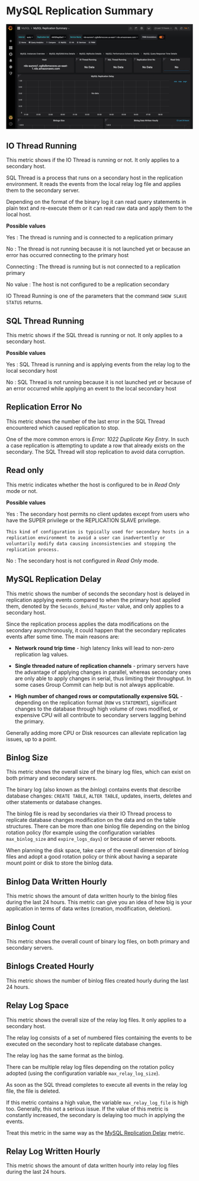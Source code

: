 # MySQL Replication Summary

![image](../../_images/PMM_MySQL_Replication_Summary.jpg)

## IO Thread Running

This metric shows if the IO Thread is running or not. It only applies to a secondary host.

SQL Thread is a process that runs on a secondary host in the replication environment. It reads the events from the local relay log file and applies them to the secondary server.

Depending on the format of the binary log it can read query statements in plain text and re-execute them or it can read raw data and apply them to the local host.

**Possible values**

Yes
: The thread is running and is connected to a replication primary

No
: The thread is not running because it is not launched yet or because an error has occurred connecting to the primary host

Connecting
: The thread is running but is not connected to a replication primary

No value
: The host is not configured to be a replication secondary

IO Thread Running is one of the parameters that the command
`SHOW SLAVE STATUS` returns.

## SQL Thread Running

This metric shows if the SQL thread is running or not. It only applies to a secondary host.

**Possible values**

Yes
:   SQL Thread is running and is applying events from the relay log to the local secondary host

No
:   SQL Thread is not running because it is not launched yet or because of an error occurred while applying an event to the local secondary host

## Replication Error No

This metric shows the number of the last error in the SQL Thread encountered which caused replication to stop.

One of the more common errors is *Error: 1022 Duplicate Key Entry*. In such a case replication is attempting to update a row that already exists on the secondary. The SQL Thread will stop replication to avoid data corruption.

## Read only

This metric indicates whether the host is configured to be in *Read Only* mode or not.

**Possible values**

Yes
:   The secondary host permits no client updates except from users who have the SUPER privilege or the REPLICATION SLAVE privilege.

    This kind of configuration is typically used for secondary hosts in a replication environment to avoid a user can inadvertently or voluntarily modify data causing inconsistencies and stopping the replication process.

No
:    The secondary host is not configured in *Read Only* mode.

## MySQL Replication Delay

This metric shows the number of seconds the secondary host is delayed in replication applying events compared to when the primary host applied them, denoted by the `Seconds_Behind_Master` value, and only applies to a secondary host.

Since the replication process applies the data modifications on the secondary asynchronously, it could happen that the secondary replicates events after some time. The main reasons are:

* **Network round trip time** - high latency links will lead to non-zero replication lag values.

* **Single threaded nature of replication channels** - primary servers have the advantage of applying changes in parallel, whereas secondary ones are only able to apply changes in serial, thus limiting their throughput. In some cases Group Commit can help but is not always applicable.

* **High number of changed rows or computationally expensive SQL** - depending on the replication format (`ROW` vs `STATEMENT`), significant changes to the database through high volume of rows modified, or expensive CPU will all contribute to secondary servers lagging behind the primary.

Generally adding more CPU or Disk resources can alleviate replication lag issues, up to a point.

## Binlog Size

This metric shows the overall size of the binary log files, which can exist on both primary and secondary servers.

The binary log (also known as the *binlog*) contains events that describe database changes: `CREATE TABLE`, `ALTER TABLE`, updates, inserts, deletes and other statements or database changes.

The binlog file is read by secondaries via their IO Thread process to replicate database changes modification on the data and on the table structures. There can be more than one binlog file depending on the binlog rotation policy (for example using the configuration variables `max_binlog_size` and `expire_logs_days`) or because of server reboots.

When planning the disk space, take care of the overall dimension of binlog files and adopt a good rotation policy or think about having a separate mount point or disk to store the binlog data.

## Binlog Data Written Hourly

This metric shows the amount of data written hourly to the binlog files during the last 24 hours. This metric can give you an idea of how big is your application in terms of data writes (creation, modification, deletion).

## Binlog Count

This metric shows the overall count of binary log files, on both primary and secondary servers.

## Binlogs Created Hourly

This metric shows the number of binlog files created hourly during the last 24 hours.

## Relay Log Space

This metric shows the overall size of the relay log files. It only applies to a secondary host.

The relay log consists of a set of numbered files containing the events to be executed on the secondary host to replicate database changes.

The relay log has the same format as the binlog.

There can be multiple relay log files depending on the rotation policy adopted (using the configuration variable `max_relay_log_size`).

As soon as the SQL thread completes to execute all events in the relay log file, the file is deleted.

If this metric contains a high value, the variable `max_relay_log_file` is high too. Generally, this not a serious issue. If the value of this metric is constantly increased, the secondary is delaying too much in applying the events.

Treat this metric in the same way as the [MySQL Replication Delay](#mysql-replication-delay) metric.

## Relay Log Written Hourly

This metric shows the amount of data written hourly into relay log files during the last 24 hours.
